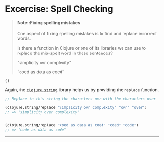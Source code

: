 # Excercise: Spell Checking

> #### Note::Fixing spelling mistakes
> One aspect of fixing spelling mistakes is to find and replace incorrect words.
>
> Is there a function in Clojure or one of its libraries we can use to replace the mis-spelt word in these sentences?
>
> "simplicity ovr complexity"
>
> "coed as data as coed"
```eval-clojure
()
```

<!--sec data-title="Reveal answer..." data-id="answer001" data-collapse=true ces-->

Again, the [`clojure.string`](https://clojuredocs.org/clojure.string) library helps us by providing the `replace` function.

```clojure
;; Replace in this string the characters ovr with the characters over

(clojure.string/replace "simplicity ovr complexity" "ovr" "over")
;; => "simplicity over complexity"


(clojure.string/replace "coed as data as coed" "coed" "code")
;; => "code as data as code"
```

<!--endsec-->

------------------------------------------
